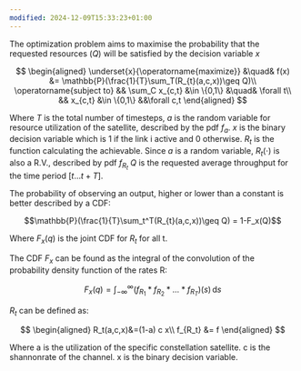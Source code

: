 ```yaml
---
modified: 2024-12-09T15:33:23+01:00
---
```

The optimization problem aims to maximise the probability that the requested resources ($Q$) will be satisfied by the decision variable $x$

$$
\begin{aligned}
	\underset{x}{\operatorname{maximize}} &\quad& f(x) &= \mathbb{P}(\frac{1}{T}\sum_T(R_{t}(a,c,x))\geq Q)\\
	\operatorname{subject to} && \sum_C x_{c,t} &\in \{0,1\} &\quad& \forall t\\
	&& x_{c,t} &\in \{0,1\} &&\forall c,t
\end{aligned}
$$

Where $T$ is the total number of timesteps, $a$ is the random variable for resource utilization of the satellite, described by the pdf $f_a$. 
$x$ is the binary decision variable which is 1 if the link i active and 0 otherwise. 
$R_t$ is the function calculating the achievable. 
Since $a$ is a random variable, $R_t( \cdot )$ is also a R.V., described by pdf $f_{R_t}$ 
$Q$ is the requested average throughput for the time period $[t\dots t+T]$. 

The probability of observing an output, higher or lower than a constant is better described by a CDF: 

$$\mathbb{P}(\frac{1}{T}\sum_t^T(R_{t}(a,c,x))\geq Q) = 1-F_x(Q)$$

Where $F_x(q)$ is the joint CDF for $R_t$ for all t.  


The CDF $F_x$ can be found as the integral of the convolution of the probability density function of the rates R:

$$
F_x(q) = \int_{-\infty}^{\infty}(f_{R_1} * f_{R_2}*...*f_{R_T})(s)\, \mathrm{d}s
$$

 $R_t$ can be defined as: 
 
 $$
\begin{aligned}
 R_t(a,c,x)&=(1-a) c x\\
 f_{R_t} &= f
\end{aligned}
 $$

Where a is the utilization of the specific constellation satellite. c is the shannonrate of the channel. x is the binary decision variable. 
